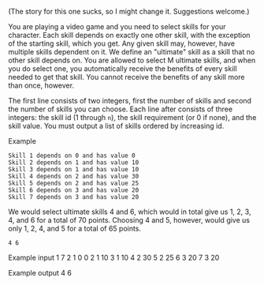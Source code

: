 (The story for this one sucks, so I might change it. Suggestions welcome.)

You are playing a video game and you need to select skills for your character.
Each skill depends on exactly one other skill, with the exception of the
starting skill, which you get. Any given skill may, however, have multiple
skills dependent on it. We define an "ultimate" skill as a skill that no other
skill depends on. You are allowed to select M ultimate skills, and when you do
select one, you automatically receive the benefits of every skill needed to get
that skill. You cannot receive the benefits of any skill more than once,
however. 

The first line consists of two integers, first the number of skills and second
the number of skills you can choose. Each line after consists of three integers:
the skill id (1 through `n`), the skill requirement (or 0 if none), and the
skill value. You must output a list of skills ordered by increasing id.

Example

    Skill 1 depends on 0 and has value 0
    Skill 2 depends on 1 and has value 10
    Skill 3 depends on 1 and has value 10
    Skill 4 depends on 2 and has value 30
    Skill 5 depends on 2 and has value 25
    Skill 6 depends on 3 and has value 20
    Skill 7 depends on 3 and has value 20

We would select ultimate skills 4 and 6, which would in total give us 1, 2, 3,
4, and 6 for a total of 70 points. Choosing 4 and 5, however, would give us only
1, 2, 4, and 5 for a total of 65 points.

    4 6

Example input
1
7 2
1 0 0
2 1 10
3 1 10
4 2 30
5 2 25
6 3 20
7 3 20

Example output
4 6
